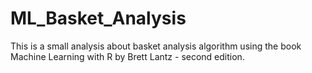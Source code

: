 # ML_Basket_Analysis

This is a small analysis about basket analysis algorithm using the book Machine Learning with R by Brett Lantz - second edition.
